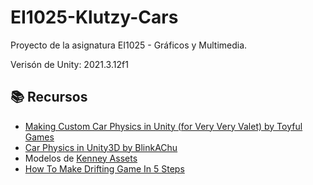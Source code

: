 # EI1025-Klutzy-Cars
Proyecto de la asignatura EI1025 - Gráficos y Multimedia.

Verisón de Unity: 2021.3.12f1

## :books: Recursos
* [Making Custom Car Physics in Unity (for Very Very Valet) by Toyful Games](https://www.youtube.com/watch?v=CdPYlj5uZeI)
* [Car Physics in Unity3D by BlinkAChu](https://www.youtube.com/playlist?list=PLcbsEpz1iFyjjddSqLxnnGSJthfCcmsav)
* Modelos de [Kenney Assets](https://www.kenney.nl/assets)
* [How To Make Drifting Game In 5 Steps](https://www.youtube.com/watch?v=BSybcKPQCnc)